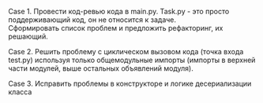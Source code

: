 Case 1.
Провести код-ревью кода в main.py. Task.py - это просто поддерживающий код, он не относится к задаче.  
Сформировать список проблем и предложить рефакторинг, их решающий.

Case 2.
Решить проблему с циклическом вызовом кода (точка входа test.py) используя только общемодульные импорты
(импорты в верхней части модулей, выше остальных объявлений модуля).

Case 3.
Исправить проблемы в конструкторе и логике десериализации класса 